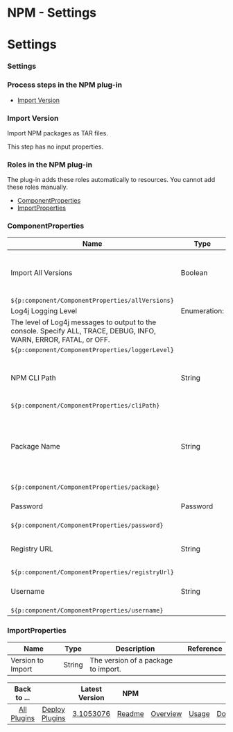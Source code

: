 
NPM - Settings
==============

# Settings



### Settings




 



### Process steps in the NPM plug-in


* [Import Version](#import_version)




### Import Version


Import NPM packages as TAR files.


This step has no input properties.




### Roles in the NPM plug-in


The plug-in adds these roles automatically to resources. You cannot add these roles manually.



* [ComponentProperties](#componentproperties_role)
* [ImportProperties](#importproperties_role)



### ComponentProperties




| Name | Type | Description | Reference |
| --- | --- | --- | --- |
| Import All Versions | Boolean | Specify to import all versions of the specified package. By default only the latest version is imported. | 
``${p:component/ComponentProperties/allVersions}`` |
| Log4j Logging Level | Enumeration:
 | The level of Log4j messages to output to the console. Specify ALL, TRACE, DEBUG, INFO, WARN, ERROR, FATAL, or OFF. | 
``${p:component/ComponentProperties/loggerLevel}`` |
| NPM CLI Path | String | The path to the NPM executable file, if not specified on the system PATH environment variable. | 
``${p:component/ComponentProperties/cliPath}`` |
| Package Name | String | The name of the NPM package to import. To specify a scope by prepending @<scope\_name>/ to the package name. This associates the specified scope with your registry. | 
``${p:component/ComponentProperties/package}`` |
| Password | Password | The password to authenticate with the registry. | 
``${p:component/ComponentProperties/password}`` |
| Registry URL | String | The fully-qualified URL of the NPM registry. For example https://registry.npmjs.org/. | 
``${p:component/ComponentProperties/registryUrl}`` |
| Username | String | The user name to authenticate with the registry. | 
``${p:component/ComponentProperties/username}`` |


### ImportProperties




| Name | Type | Description | Reference |
| --- | --- | --- | --- |
| Version to Import | String | The version of a package to import. |  |





|Back to ...||Latest Version|NPM ||||
| :---: | :---: | :---: | :---: | :---: | :---: | :---: |
|[All Plugins](../../index.md)|[Deploy Plugins](../README.md)|[3.1053076](https://raw.githubusercontent.com/UrbanCode/IBM-UCD-PLUGINS/main/files/sourceconfig-npm/sourceconfig-npm-3.1053076.zip)|[Readme](README.md)|[Overview](overview.md)|[Usage](usage.md)|[Downloads](downloads.md)|
